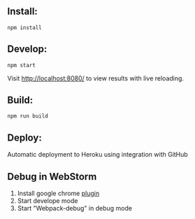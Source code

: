 Install:
--------

`npm install`

Develop:
--------

`npm start`

Visit [http://localhost:8080/](http://localhost:8080/) to view results with live reloading.

Build:
------

`npm run build`

Deploy:
-------

Automatic deployment to Heroku using integration with GitHub

Debug in WebStorm
-----------------

1. Install google chrome [plugin](https://chrome.google.com/webstore/detail/jetbrains-ide-support/hmhgeddbohgjknpmjagkdomcpobmllji?utm_campaign=en&utm_source=en-et-na-us-oc-webstrapp&utm_medium=et)
2. Start develope mode
3. Start "Webpack-debug" in debug mode
